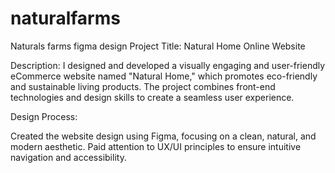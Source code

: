 # naturalfarms
Naturals farms figma design
Project Title: Natural Home Online Website

Description:
I designed and developed a visually engaging and user-friendly eCommerce website named "Natural Home," which promotes eco-friendly and sustainable living products. The project combines front-end technologies and design skills to create a seamless user experience.

Design Process:

Created the website design using Figma, focusing on a clean, natural, and modern aesthetic.
Paid attention to UX/UI principles to ensure intuitive navigation and accessibility.
